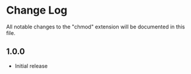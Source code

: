 # Change Log
All notable changes to the "chmod" extension will be documented in this file.

## 1.0.0
- Initial release

